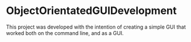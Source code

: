 # ObjectOrientatedGUIDevelopment
This project was developed with the intention of creating a simple GUI that worked both on the command line, and as a GUI.
